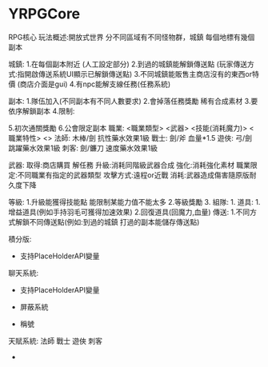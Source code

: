# YRPGCore

RPG核心
玩法概述:開放式世界 分不同區域有不同怪物群，城鎮 每個地標有幾個副本

城鎮:
1.在每個副本附近  (人工設定部分)
2.到過的城鎮能解鎖傳送點 (玩家傳送方式:指開啟傳送系統UI顯示已解鎖傳送點)
3.不同城鎮能販售主商店沒有的東西or特價 (商店介面是gui)
4.有npc能解支線任務(任務系統)

副本:
1.隊伍加入(不同副本有不同人數要求)
2.會掉落任務獎勵 稀有合成素材
3.要依序解鎖副本
4.限制:

5.初次通關獎勵
6.公會限定副本
職業:
<職業類型>   <武器>    <技能(消耗魔力)>       <職業特性>      <>
法師:     木棒/劍                       抗性藥水效果1級
戰士:      劍/斧                           血量*1.5
遊俠:      弓/劍                        跳躍藥水效果1級
刺客:     劍/鐮刀                       速度藥水效果1級

武器:
取得:商店購買 解任務
升級:消耗同階級武器合成
強化:消耗強化素材
職業限定:不同職業有指定的武器類型
攻擊方式:遠程or近戰
消耗:武器造成傷害隨原版耐久度下降

等級:
1.升級能獲得技能點 能限制某能力值不能太多
2.等級獎勵
3.
組隊:
1.
道具:
1.增益道具(例如手持羽毛可獲得加速效果)
2.回復道具(回魔力,血量)
傳送:
1.不同方式解鎖不同傳送點(例如:到過的城鎮 打過的副本能儲存傳送點)

積分版:

- 支持PlaceHolderAPI變量

聊天系統:

- 支持PlaceHolderAPI變量

- 屏蔽系統

- 稱號

天賦系統:
法師 
戰士
遊俠
刺客

-
